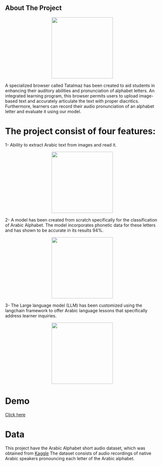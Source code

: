 ## About The Project

<p align="center">
  <img src="https://github.com/eabsoma/Tatalmaz/assets/142039353/a639bb32-581b-4252-a786-be26c95fe219" width="200"/>
</p>

A specialized browser called Tatalmaz has been created to aid students in enhancing their auditory abilities and pronunciation of alphabet letters. An integrated learning program, this browser permits users to upload image-based text and accurately articulate the text with proper diacritics. Furthermore, learners can record their audio pronunciation of an alphabet letter and evaluate it using our model.

# The project consist of four features:
  1- Ability to extract Arabic text from images and read it.
     <p align="center">
  <img src="https://github.com/eabsoma/Tatalmaz/assets/142039353/b754394f-bc4f-474f-92e7-31e0280d1fb7" width="200"/>
</p>

  2- A model has been created from scratch specifically for the classification of Arabic Alphabet. The model incorporates phonetic data for these letters and has shown to be accurate in its results 94%.
   <p align="center">
  <img src="https://github.com/eabsoma/Tatalmaz/assets/142039353/8025266a-365a-49a7-b279-d094c2b22103" width="200"/>
</p>

  3- The Large language model (LLM) has been customized using the langchain framework to offer Arabic language lessons that specifically address learner inquiries.
       <p align="center">
  <img src="https://github.com/eabsoma/Tatalmaz/assets/142039353/bacd521d-7fd7-4246-9a81-4d65f0ba523a" width="200"/>
</p>

# Demo

[Click here](https://drive.google.com/file/d/16_VJ7Tp7QWdXmTT3BsG-PdSLWOhqlCVB/view?usp=sharing)

# Data
 This project have the Arabic Alphabet short audio dataset, which was obtained from [Kaggle](https://www.kaggle.com/datasets/mazinali1990/arabic-alphabet-speech-dataset) The dataset 
 consists of audio recordings of native Arabic speakers pronouncing each letter of the Arabic alphabet.

